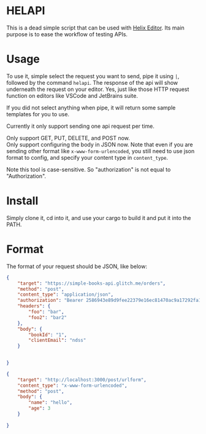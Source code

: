 # HELAPI
This is a dead simple script that can be used with [Helix Editor](https://github.com/helix-editor/helix).
Its main purpose is to ease the workflow of testing APIs.

# Usage
To use it, simple select the request you want to send, pipe it using `|`, followed by the 
command `helapi`. The response of the api will show underneath the request on your editor.
Yes, just like those HTTP request function on editors like VSCode and JetBrains suite.

If you did not select anything when pipe, it will return some sample templates for you to use.

Currently it only support sending one api request per time.

Only support GET, PUT, DELETE, and POST now.  
Only support configuring the body in JSON now. Note that even if you are 
sending other format like `x-www-form-urlencoded`, you still need to use json format 
to config, and specify your content type in `content_type`.  

Note this tool is case-sensitive. So "authorization" is not equal to "Authorization".

# Install
Simply clone it, cd into it, and use your cargo to build it and put it into the PATH.

# Format
The format of your request should be JSON, like below:

```json
{
	"target": "https://simple-books-api.glitch.me/orders",
	"method": "post",
	"content_type": "application/json",
	"authorization": "Bearer 2586943e89d9fee22379e16ec81470ac9a17292fa155a96d9a98be7xz7412c74",
	"headers": {
		"foo": "bar",
		"foo2": "bar2"
	},
	"body": {
		"bookId": "1",
		"clientEmail": "ndss"
	}

	
}

{
	"target": "http://localhost:3000/post/urlform",
	"content_type": "x-www-form-urlencoded",
	"method": "post",
	"body": {
		"name": "hello",
		"age": 3
	}
		
}
```
